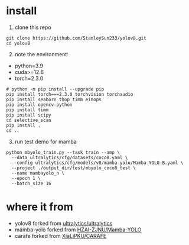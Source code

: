 # install

1. clone this repo
```shell
git clone https://github.com/StanleySun233/yolov8.git
cd yolov8
```

2. note the environment:
* python=3.9
* cuda>=12.6
* torch=2.3.0

```shell
# python -m pip install --upgrade pip
pip install torch===2.3.0 torchvision torchaudio
pip install seaborn thop timm einops
pip install opencv-python
pip install timm
pip install scipy
cd selective_scan
pip install .
cd ..
```

3. run test demo for mamba
```shell
python mbyolo_train.py --task train --amp \
  --data ultralytics/cfg/datasets/coco8.yaml \
  --config ultralytics/cfg/models/v8/mamba-yolo/Mamba-YOLO-B.yaml \
  --project ./output_dir/test/mbyolo_coco8_test \
  --name mambayolo_n \
  --epoch 1 \
  --batch_size 16
```

# where it from
* yolov8 forked from [ultralytics/ultralytics](https://github.com/ultralytics/ultralytics)
* mamba-yolo forked from [HZAI-ZJNU/Mamba-YOLO](https://github.com/HZAI-ZJNU/Mamba-YOLO)
* carafe forked from [XiaLiPKU/CARAFE](https://github.com/XiaLiPKU/CARAFE)